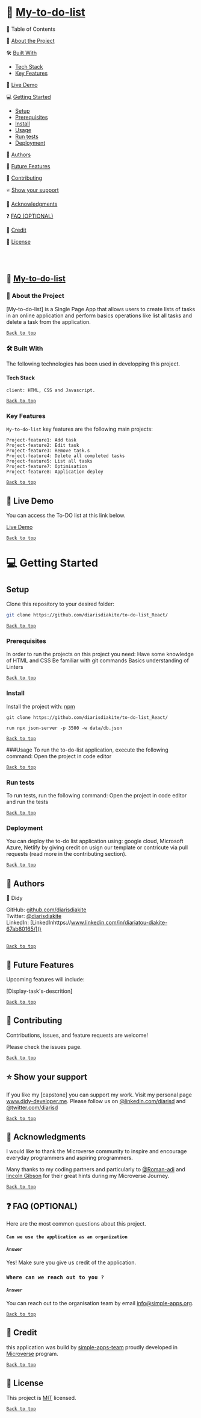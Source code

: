 <a name="readme-top"></a>
# 📖 [My-to-do-list](#my-to-do-list)

📗 Table of Contents

📖 [About the Project](#about-the-project)

🛠 [Built With](#built-with)

- [Tech Stack](#tech-stack)
- [Key Features](#key-features)

🚀 [Live Demo](#live-demo)

💻 [Getting Started](#getting-started)

- [Setup](#setup)
- [Prerequisites](#prerequisites)
- [Install](#install)
- [Usage](#usage)
- [Run tests](#run-test)
- [Deployment](#deployment)

👥 [Authors](#authors)

🔭 [Future Features](#future-features)

🤝 [Contributing](#contributing)

⭐️ [Show your support](#show-your-support)

🙏 [Acknowledgments](#acknowledgment)

❓ [FAQ (OPTIONAL)](#faq)

📝 [Credit](#credit)

📝 [License](#licence)

<br><br>

## 📖 [My-to-do-list](#my-to-do-list)
### 📖 <a name="about-the-project">About the Project </a>

[My-to-do-list] is a Single Page App that allows users to create lists of tasks in an online application and perform basics operations like list all tasks and delete a task from the application.

[`Back to top`](#readme-top)

### 🛠 <a name="project-built-with">Built With </a>
The following technologies has been used in developping this project. 

#### <a name="tech-stack"> Tech Stack
</a>

```[Tech-stack]
client: HTML, CSS and Javascript.
````

[`Back to top`](#readme-top)

### <a name="key-features"> Key Features </a>

`My-to-do-list` key features are the following main projects:

```
Project-feature1: Add task 
Project-feature2: Edit task 
Project-feature3: Remove task.s 
Project-feature4: Delete all completed tasks
Project-feature5: List all tasks
Project-feature7: Optimisation
Project-feature8: Application deploy

```

[`Back to top`](#readme-top)

## 🚀 <a name="live-demo"> Live Demo </a>

You can access the To-DO list at this link below.

[Live Demo](https://diarisdiakite.github.io/To-do-list/dist/)

[`Back to top`](#readme-top)


# 💻 <a name="getting-started"> Getting Started </a>

## <a name="setup"> Setup </a>
Clone this repository to your desired folder:

```sh
git clone https://github.com/diarisdiakite/to-do-list_React/

```
[`Back to top`](#readme-top)

### <a name="prerequisites"> Prerequisites</a>
In order to run the projects on this project you need:
Have some knowledge of HTML and CSS
Be familiar with git commands
Basics understanding of Linters

[`Back to top`](#readme-top)

### <a name="install">Install</a>
Install the project with: [npm](https://www.npmjs.com/)

```[npm]
git clone https://github.com/diarisdiakite/to-do-list_React/

run npx json-server -p 3500 -w data/db.json
```

[`Back to top`](#readme-top)

###<a name="usage">Usage</a>
To run the to-do-list application, execute the following command: Open the project in code editor

[`Back to top`](#readme-top)

### <a name="run-test">Run tests</a>
To run tests, run the following command: Open the project in code editor and run the tests

[`Back to top`](#readme-top)

### <a name="deployment">Deployment</a>
You can deploy the to-do list application using: google cloud, Microsoft Azure, Netlify by giving credit on usign our template or contricute via pull requests (read more in the contributing section).

[`Back to top`](#readme-top)

## 👥 <a name="authors">Authors</a>

👤 Didy

GitHub: [github.com/diarisdiakite]()
<br> Twitter: [@diarisdiakite]()
<br>LinkedIn: [LinkedInhttps://www.linkedin.com/in/diariatou-diakite-67ab80165/]()
<br><br>

[`Back to top`](#readme-top)

## 🔭 <a name="future-features">Future Features</a>
Upcoming features will include:

 [Display-task's-descrition]
 
 
[`Back to top`](#readme-top)

## 🤝 <a name="contrubuting">Contributing</a>
Contributions, issues, and feature requests are welcome!

Please check the issues page.

[`Back to top`](#readme-top)

## ⭐️ <a name="show-your-support">Show your support</a>
If you like my [capstone] you can support my work. Visit my personal page www.didy-developer.me.
Please follow us on [@linkedin.com/diarisd]() and [@twitter.com/diarisd]()

[`Back to top`](#readme-top)

## 🙏 <a name="acknowledgments">Acknowledgments</a>
I would like to thank the Microverse community to inspire and encourage everyday programmers and aspiring programmers.

Many thanks to my coding partners and particularly to [@Roman-adi](@obj583) and [lincoln Gibson](https://github.com/lincoln1883) for their great hints during my Microverse Journey. 

[`Back to top`](#readme-top)

## ❓ <a name="faq">FAQ (OPTIONAL)</a>
Here are the most common questions about this project.

#### `Can we use the application as an organization`

#### `Answer`
Yes! Make sure you give us credit of the application. 

### `Where can we reach out to you ?`

#### `Answer`
You can reach out to the organisation team by email [info@simple-apps.org](info@simple-apps.org). 

[`Back to top`](#readme-top)

## 📝 <a name="credit">Credit</a>
this application was build by [simple-apps-team](https://link) proudly developed in [Microverse](https://www.microverse.org) program. 

[`Back to top`](#readme-top)

## 📝 <a name="licence">License</a>
This project is [MIT](https://mit-license.org/) licensed.

[`Back to top`](#readme-top)